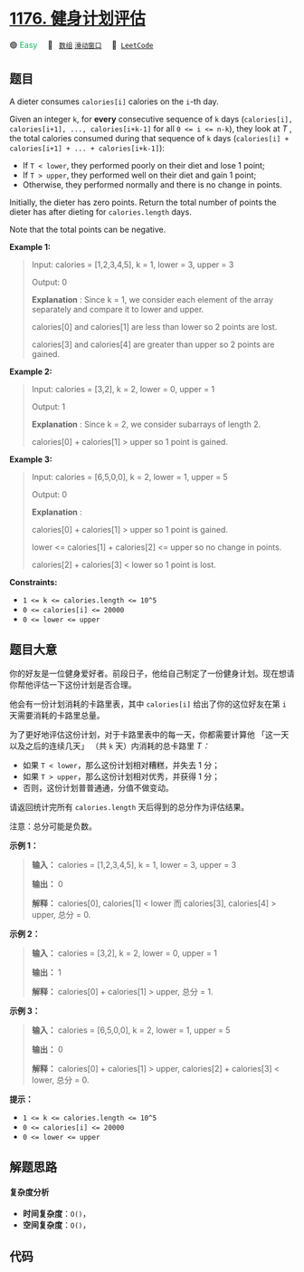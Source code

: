 # [1176. 健身计划评估](https://leetcode.com/problems/diet-plan-performance)

🟢 <font color=#15bd66>Easy</font>&emsp; 🔖&ensp; [`数组`](/tag/array.md) [`滑动窗口`](/tag/sliding-window.md)&emsp; 🔗&ensp;[`LeetCode`](https://leetcode.com/problems/diet-plan-performance)

## 题目

A dieter consumes `calories[i]` calories on the `i`-th day.

Given an integer `k`, for **every** consecutive sequence of `k` days
(`calories[i], calories[i+1], ..., calories[i+k-1]` for all `0 <= i <= n-k`),
they look at _T_ , the total calories consumed during that sequence of `k`
days (`calories[i] + calories[i+1] + ... + calories[i+k-1]`):

  * If `T < lower`, they performed poorly on their diet and lose 1 point; 
  * If `T > upper`, they performed well on their diet and gain 1 point;
  * Otherwise, they performed normally and there is no change in points.

Initially, the dieter has zero points. Return the total number of points the
dieter has after dieting for `calories.length` days.

Note that the total points can be negative.



**Example 1:**

> Input: calories = [1,2,3,4,5], k = 1, lower = 3, upper = 3
> 
> Output: 0
> 
> **Explanation** : Since k = 1, we consider each element of the array separately and compare it to lower and upper.
> 
> calories[0] and calories[1] are less than lower so 2 points are lost.
> 
> calories[3] and calories[4] are greater than upper so 2 points are gained.

**Example 2:**

> Input: calories = [3,2], k = 2, lower = 0, upper = 1
> 
> Output: 1
> 
> **Explanation** : Since k = 2, we consider subarrays of length 2.
> 
> calories[0] + calories[1] > upper so 1 point is gained.

**Example 3:**

> Input: calories = [6,5,0,0], k = 2, lower = 1, upper = 5
> 
> Output: 0
> 
> **Explanation** :
> 
> calories[0] + calories[1] > upper so 1 point is gained.
> 
> lower <= calories[1] + calories[2] <= upper so no change in points.
> 
> calories[2] + calories[3] < lower so 1 point is lost.

**Constraints:**

  * `1 <= k <= calories.length <= 10^5`
  * `0 <= calories[i] <= 20000`
  * `0 <= lower <= upper`


## 题目大意

你的好友是一位健身爱好者。前段日子，他给自己制定了一份健身计划。现在想请你帮他评估一下这份计划是否合理。

他会有一份计划消耗的卡路里表，其中 `calories[i]` 给出了你的这位好友在第 `i` 天需要消耗的卡路里总量。

为了更好地评估这份计划，对于卡路里表中的每一天，你都需要计算他 「这一天以及之后的连续几天」 （共 `k` 天）内消耗的总卡路里 _T：_

  * 如果 `T < lower`，那么这份计划相对糟糕，并失去 1 分； 
  * 如果 `T > upper`，那么这份计划相对优秀，并获得 1 分；
  * 否则，这份计划普普通通，分值不做变动。

请返回统计完所有 `calories.length` 天后得到的总分作为评估结果。

注意：总分可能是负数。



**示例 1：**

> 
> 
> 
> 
> 
> **输入：** calories = [1,2,3,4,5], k = 1, lower = 3, upper = 3
> 
> **输出：** 0
> 
> **解释：** calories[0], calories[1] < lower 而 calories[3], calories[4] > upper, 总分 = 0.

**示例 2：**

> 
> 
> 
> 
> 
> **输入：** calories = [3,2], k = 2, lower = 0, upper = 1
> 
> **输出：** 1
> 
> **解释：** calories[0] + calories[1] > upper, 总分 = 1.
> 
> 

**示例 3：**

> 
> 
> 
> 
> 
> **输入：** calories = [6,5,0,0], k = 2, lower = 1, upper = 5
> 
> **输出：** 0
> 
> **解释：** calories[0] + calories[1] > upper, calories[2] + calories[3] < lower, 总分 = 0.
> 
> 



**提示：**

  * `1 <= k <= calories.length <= 10^5`
  * `0 <= calories[i] <= 20000`
  * `0 <= lower <= upper`


## 解题思路

#### 复杂度分析

- **时间复杂度**：`O()`，
- **空间复杂度**：`O()`，

## 代码

```javascript

```